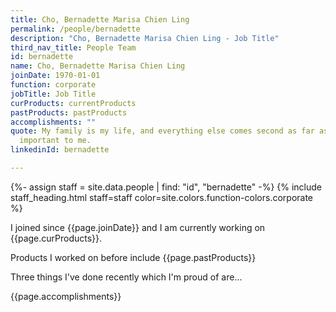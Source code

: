 ```yaml
---
title: Cho, Bernadette Marisa Chien Ling
permalink: /people/bernadette
description: "Cho, Bernadette Marisa Chien Ling - Job Title"
third_nav_title: People Team
id: bernadette
name: Cho, Bernadette Marisa Chien Ling
joinDate: 1970-01-01
function: corporate
jobTitle: Job Title
curProducts: currentProducts
pastProducts: pastProducts
accomplishments: ""
quote: My family is my life, and everything else comes second as far as what’s
  important to me.
linkedinId: bernadette

---
```


{%- assign staff = site.data.people | find: "id", "bernadette" -%}
{% include staff_heading.html staff=staff color=site.colors.function-colors.corporate %}

<p>I joined since {{page.joinDate}} and I am currently working on {{page.curProducts}}.</p>

<p>Products I worked on before include {{page.pastProducts}}</p>

<p>Three things I've done recently which I'm proud of are...</p>
{{page.accomplishments}}
